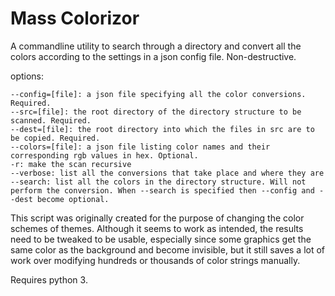 # Mass Colorizor

A commandline utility to search through a directory and convert all the colors according to the settings in a json config file. Non-destructive.

options:

    --config=[file]: a json file specifying all the color conversions. Required.
    --src=[file]: the root directory of the directory structure to be scanned. Required.
    --dest=[file]: the root directory into which the files in src are to be copied. Required.
    --colors=[file]: a json file listing color names and their corresponding rgb values in hex. Optional.
    -r: make the scan recursive
    --verbose: list all the conversions that take place and where they are
    --search: list all the colors in the directory structure. Will not perform the conversion. When --search is specified then --config and --dest become optional.

This script was originally created for the purpose of changing the color schemes of themes. Although it seems to work as intended, the results need to be tweaked to be usable, especially since some graphics get the same color as the background and become invisible, but it still saves a lot of work over modifying hundreds or thousands of color strings manually.

Requires python 3.

